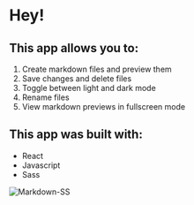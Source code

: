 # Hey!

## This app allows you to:
1. Create markdown files and preview them
2. Save changes and delete files
3. Toggle between light and dark mode
4. Rename files
5. View markdown previews in fullscreen mode

## This app was built with:
- React
- Javascript
- Sass

![Markdown-SS](https://user-images.githubusercontent.com/88505235/174335697-7d240830-ee47-4f4a-99f9-d6ee5aa2b8c1.png)
